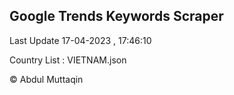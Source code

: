 

## Google Trends Keywords Scraper 
 
Last Update 17-04-2023 , 17:46:10

Country List :
VIETNAM.json



© Abdul Muttaqin 
